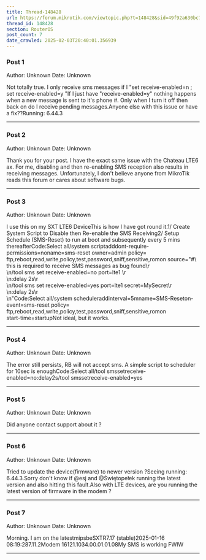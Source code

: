 ```yaml
---
title: Thread-148428
url: https://forum.mikrotik.com/viewtopic.php?t=148428&sid=49f92a630bc7970d8ca50523be880e8f
thread_id: 148428
section: RouterOS
post_count: 7
date_crawled: 2025-02-03T20:40:01.356939
---
```


### Post 1
Author: Unknown
Date: Unknown

Not totally true.  I only receive sms messages if I "set receive-enabled=n ; set receive-enabled=y "If I just have "receive-enabled=y" nothing happens when a new message is sent to it's phone #.  Only when I turn it off then back on do I receive pending messages.Anyone else with this issue or have a fix??Running: 6.44.3

---
### Post 2
Author: Unknown
Date: Unknown

Thank you for your post. I have the exact same issue with the Chateau LTE6 ax. For me, disabling and then re-enabling SMS reception also results in receiving messages. Unfortunately, I don't believe anyone from MikroTik reads this forum or cares about software bugs.

---
### Post 3
Author: Unknown
Date: Unknown

I use this on my SXT LTE6 DeviceThis is how I have got round it.1/ Create System Script to Disable then Re-enable the SMS Receiving2/ Setup Schedule (SMS-Reset) to run at boot and subsequently every 5 mins thereafterCode:Select all/system scriptadddont-require-permissions=noname=sms-reset owner=admin policy=\
ftp,reboot,read,write,policy,test,password,sniff,sensitive,romon source="#\ this is required to receive SMS messages as bug found\r\
\n/tool sms set receive-enabled=no port=lte1 \r\
\n:delay 2s\r\
\n/tool sms set receive-enabled=yes port=lte1 secret=MySecret\r\
\n:delay 2s\r\
\n"Code:Select all/system scheduleraddinterval=5mname=SMS-Reseton-event=sms-reset policy=\
ftp,reboot,read,write,policy,test,password,sniff,sensitive,romon \
start-time=startupNot ideal, but it works.

---
### Post 4
Author: Unknown
Date: Unknown

The error still persists, RB will not accept sms. A simple script to scheduler for 10sec is enoughCode:Select all/tool smssetreceive-enabled=no:delay2s/tool smssetreceive-enabled=yes

---
### Post 5
Author: Unknown
Date: Unknown

Did anyone contact support about it ?

---
### Post 6
Author: Unknown
Date: Unknown

Tried to update the device(firmware) to newer version ?Seeing running: 6.44.3.Sorry don't know if @esj and @Świętopełek running the latest version and also hitting this fault.Also with LTE devices, are you running the latest version of firmware in the modem ?

---
### Post 7
Author: Unknown
Date: Unknown

Morning. I am on the latestmipsbeSXTR7.17 (stable)2025-01-16 08:19:287.11.2Modem 16121.1034.00.01.01.08My SMS is working FWIW

---
